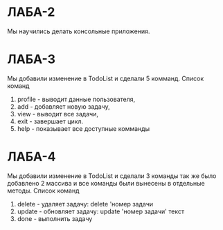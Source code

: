 # ЛАБА-2
Мы научились делать консольные приложения.
# ЛАБА-3
Мы добавили изменение в TodoList и сделали 5 комманд.
Список команд
1. profile - выводит данные пользователя,
2. add - добавляет новую задачу,
3. view - выводит все задачи,
4. exit - завершает цикл.
5. help - показывает все доступные комманды 
# ЛАБА-4
Мы добавили изменение в TodoList и сделали 3 команды так же было добавлено 2 массива и все команды были вынесены в отдельные методы.
Список команд
1. delete - удаляет задачу: delete 'номер задачи
2. update - обновляет задачу: update 'номер задачи' текст
3. done - выполнить задачу
